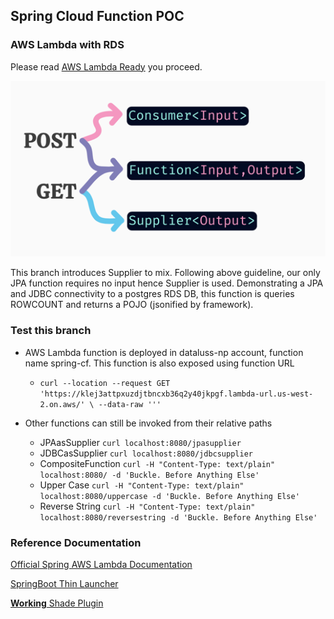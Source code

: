 ## Spring Cloud Function POC

### AWS Lambda with RDS

Please read [AWS Lambda Ready](https://github.com/asharmabuckle/spring-cloud-functions/blob/aws-lambda-ready/README.md)
you proceed.

![img.png](img.png)

This branch introduces Supplier to mix. Following above guideline, our only JPA function requires no input hence
Supplier is used.
Demonstrating a JPA and JDBC connectivity to a postgres RDS DB, this function is queries ROWCOUNT and returns a
POJO (jsonified by framework).


### Test this branch

* AWS Lambda function is deployed in dataluss-np account, function name spring-cf. This function is also exposed using
  function URL
  - `curl --location --request GET 'https://klej3attpxuzdjtbncxb36q2y40jkpgf.lambda-url.us-west-2.on.aws/' \
    --data-raw '''`

* Other functions can still be invoked from their relative paths
  * JPAasSupplier `curl localhost:8080/jpasupplier`
  * JDBCasSupplier `curl localhost:8080/jdbcsupplier`
  * CompositeFunction `curl -H "Content-Type: text/plain" localhost:8080/ -d 'Buckle. Before Anything Else'`
  * Upper Case `curl -H "Content-Type: text/plain" localhost:8080/uppercase -d 'Buckle. Before Anything Else'`
  * Reverse String `curl -H "Content-Type: text/plain" localhost:8080/reversestring -d 'Buckle. Before Anything Else'`

### Reference Documentation

[Official Spring AWS Lambda Documentation](https://docs.spring.io/spring-cloud-function/docs/current/reference/html/aws.html)

[SpringBoot Thin Launcher](https://github.com/spring-projects-experimental/spring-boot-thin-launcher)

[**Working** Shade Plugin](https://plugins.gradle.org/plugin/com.github.johnrengelman.shadow)
